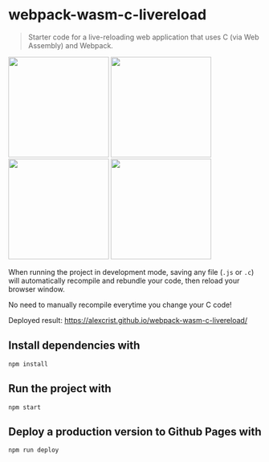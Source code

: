# webpack-wasm-c-livereload

> Starter code for a live-reloading web application that uses C (via Web Assembly) and Webpack.

<p float="left">
  <img src="https://upload.wikimedia.org/wikipedia/commons/thumb/1/1f/WebAssembly_Logo.svg/1200px-WebAssembly_Logo.svg.png" width="200" />
  <img src="https://webpack.js.org/icon-pwa-512x512.d3dae4189855b3a72ff9.png" width="200" /> 
  <img src="https://upload.wikimedia.org/wikipedia/commons/thumb/1/18/C_Programming_Language.svg/1200px-C_Programming_Language.svg.png" width="200" />
  <img src="https://upload.wikimedia.org/wikipedia/commons/thumb/1/17/OOjs_UI_icon_reload.svg/1200px-OOjs_UI_icon_reload.svg.png" width="200" />
</p>

When running the project in development mode, saving any file (`.js` or `.c`) will automatically recompile and rebundle your code, then reload your browser window.

No need to manually recompile everytime you change your C code!

Deployed result: https://alexcrist.github.io/webpack-wasm-c-livereload/

## Install dependencies with

``` npm install ```

## Run the project with

``` npm start ```

## Deploy a production version to Github Pages with

``` npm run deploy ```
